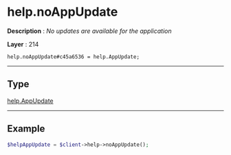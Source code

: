 # help.noAppUpdate

**Description** : *No updates are available for the application*

**Layer** : 214

```tl
help.noAppUpdate#c45a6536 = help.AppUpdate;
```

---

## Type

[help.AppUpdate](type/help.AppUpdate)

---

## Example

```php
$helpAppUpdate = $client->help->noAppUpdate();
```